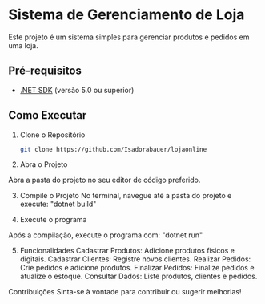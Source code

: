 # Sistema de Gerenciamento de Loja

Este projeto é um sistema simples para gerenciar produtos e pedidos em uma loja.

## Pré-requisitos

- [.NET SDK](https://dotnet.microsoft.com/download) (versão 5.0 ou superior)

## Como Executar

1. Clone o Repositório

   ```bash
   git clone https://github.com/Isadorabauer/lojaonline 

2. Abra o Projeto

Abra a pasta do projeto no seu editor de código preferido.

3. Compile o Projeto
No terminal, navegue até a pasta do projeto e execute:
"dotnet build"

4. Execute o programa

Após a compilação, execute o programa com:
"dotnet run"

5. Funcionalidades
Cadastrar Produtos: Adicione produtos físicos e digitais.
Cadastrar Clientes: Registre novos clientes.
Realizar Pedidos: Crie pedidos e adicione produtos.
Finalizar Pedidos: Finalize pedidos e atualize o estoque.
Consultar Dados: Liste produtos, clientes e pedidos.


Contribuições
Sinta-se à vontade para contribuir ou sugerir melhorias!